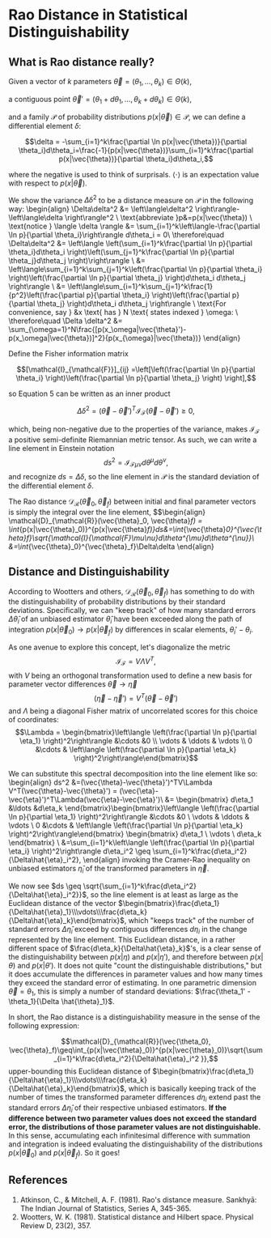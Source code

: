 # Rao Distance in Statistical Distinguishability

## What is Rao distance really?
Given a vector of $k$ parameters $\vec{\theta} = (\theta_1, \ldots, \theta_k)\in\Theta(k)$,

a contiguous point $\vec{\theta}'=(\theta_1+d\theta_1, \ldots, \theta_k+d\theta_k)\in\Theta(k)$,

and a family $\mathcal{P}$ of probability distributions $p(x|\vec{\theta})\in\mathcal{P}$, we can define a differential element $\delta$:

$$\delta = -\sum_{i=1}^k\frac{\partial \ln p(x|\vec{\theta})}{\partial \theta_i}d\theta_i=\frac{-1}{p(x|\vec{\theta})}\sum_{i=1}^k\frac{\partial p(x|\vec{\theta})}{\partial \theta_i}d\theta_i,$$

where the negative is used to think of surprisals. $\langle \cdot \rangle$ is an expectation value with respect to $p(x|\vec{\theta})$.

We show the variance $\Delta\delta^2$ to be a  distance measure on $\mathcal{P}$ in the following way:
\begin{align}
    \Delta\delta^2 &= \left\langle\delta^2 \right\rangle-\left\langle\delta \right\rangle^2 \\
    \text{abbreviate }p&=p(x|\vec{\theta}) \\
    \text{notice } \langle \delta \rangle &= \sum_{i=1}^k\left\langle-\frac{\partial \ln p}{\partial \theta_i}\right\rangle d\theta_i = 0\\
                     \therefore\quad \Delta\delta^2 &= \left\langle \left(\sum_{i=1}^k\frac{\partial \ln p}{\partial \theta_i}d\theta_i \right)\left(\sum_{j=1}^k\frac{\partial \ln p}{\partial \theta_j}d\theta_j  \right)\right\rangle \\
                    &= \left\langle\sum_{i=1}^k\sum_{j=1}^k\left(\frac{\partial \ln p}{\partial \theta_i} \right)\left(\frac{\partial \ln p}{\partial \theta_j} \right)d\theta_i d\theta_j \right\rangle \\
                    &= \left\langle\sum_{i=1}^k\sum_{j=1}^k\frac{1}{p^2}\left(\frac{\partial p}{\partial \theta_i} \right)\left(\frac{\partial p}{\partial \theta_j} \right)d\theta_i d\theta_j \right\rangle \\
                    \text{For convenience, say } &x \text{ has } N \text{ states indexed } \omega: \\
                    \therefore\quad \Delta \delta^2 &= \sum_{\omega=1}^N\frac{[p(x_\omega|\vec{\theta}')-p(x_\omega|\vec{\theta})]^2}{p(x_{\omega}|\vec{\theta})}
\end{align}

Define the Fisher information matrix

$$[\mathcal{I}_{\mathcal{F}}]_{ij} =\left[\left(\frac{\partial \ln p}{\partial \theta_i} \right)\left(\frac{\partial \ln p}{\partial \theta_j} \right) \right],$$

so Equation 5 can be written as an inner product 

$$\Delta \delta^2=(\vec{\theta}-\vec{\theta}')^T\mathcal{I}_{\mathcal{F}}(\vec{\theta}-\vec{\theta}')\geq 0,$$

which, being non-negative due to the properties of the variance, makes $\mathcal{I}_{\mathcal{F}}$ a positive semi-definite Riemannian metric tensor. As such, we can write a line element in Einstein notation
$$ds^2 = \mathcal{I}_{\mathcal{F}\mu\nu}d\theta^{\mu}d\theta^{\nu},$$
and recognize $ds=\Delta \delta$, so the line element in $\mathcal{P}$ is the standard deviation of the differential element $\delta$.

The Rao distance $\mathcal{D}_{\mathcal{R}}(\vec{\theta}_0,\vec{\theta}_f)$ between initial and final parameter vectors is simply the integral over the line element, 
$$\begin{align}
\mathcal{D}_{\mathcal{R}}(\vec{\theta}_0, \vec{\theta}_f) = \int_{p(x|\vec{\theta}_0)}^{p(x|\vec{\theta}_f)}ds&=\int_{\vec{\theta}_0}^{\vec{\theta}_f}\sqrt{\mathcal{I}_{\mathcal{F}\mu\nu}d\theta^{\mu}d\theta^{\nu}}\\
&=\int_{\vec{\theta}_0}^{\vec{\theta}_f}\Delta\delta
\end{align}

## Distance and Distinguishability

According to Wootters and others, $\mathcal{D}_{\mathcal{R}}(\vec{\theta}_0, \vec{\theta}_f)$ has something to do with the distinguishability of probability distributions by their standard deviations. Specifically, we can "keep track" of how many standard errors $\Delta \hat{\theta}_i$ of an unbiased estimator $\hat{\theta}_i$ have been exceeded  along the path of integration $p(x|\vec{\theta}_0)\rightarrow p(x|\vec{\theta}_f)$ by differences in scalar elements, $\theta_i'-\theta_i$. 

As one avenue to explore this concept, let's diagonalize the metric 
$$\mathcal{I}_{\mathcal{F}}=V\Lambda V^T,$$
with $V$ being an orthogonal transformation used to define a new basis for parameter vector differences $\vec{\theta}\rightarrow\vec{\eta}$
$$(\vec{\eta}-\vec{\eta}')=V^T(\vec{\theta}-\vec{\theta}')$$
and $\Lambda$ being a diagonal Fisher matrix of uncorrelated scores for this choice of coordinates:
$$\Lambda = \begin{bmatrix}\left\langle \left(\frac{\partial \ln p}{\partial \eta_1} \right)^2\right\rangle &\cdots &0 \\
\vdots & \ddots & \vdots \\
0 &\cdots & \left\langle \left(\frac{\partial \ln p}{\partial \eta_k} \right)^2\right\rangle\end{bmatrix}$$

We can substitute this spectral decomposition into the line element like so: 
\begin{align}
    ds^2 &=(\vec{\theta}-\vec{\theta}')^TV\Lambda V^T(\vec{\theta}-\vec{\theta}') = (\vec{\eta}-\vec{\eta}')^T\Lambda(\vec{\eta}-\vec{\eta}')\\
    &=
    \begin{bmatrix}
    d\eta_1 &\ldots &d\eta_k
    \end{bmatrix}\begin{bmatrix}\left\langle \left(\frac{\partial \ln p}{\partial \eta_1} \right)^2\right\rangle &\cdots &0 \\
\vdots & \ddots & \vdots \\
0 &\cdots & \left\langle \left(\frac{\partial \ln p}{\partial \eta_k} \right)^2\right\rangle\end{bmatrix}
\begin{bmatrix}
    d\eta_1 \\
    \vdots \\
    d\eta_k
    \end{bmatrix} \\
    &=\sum_{i=1}^k\left\langle \left(\frac{\partial \ln p}{\partial \eta_i} \right)^2\right\rangle d\eta_i^2 \geq \sum_{i=1}^k\frac{d\eta_i^2}{\Delta\hat{\eta}_i^2},
\end{align}
invoking the Cramer-Rao inequality on unbiased estimators $\hat{\eta}_i$ of the transformed parameters in $\vec{\eta}$.

We now see $ds \geq \sqrt{\sum_{i=1}^k\frac{d\eta_i^2}{\Delta\hat{\eta}_i^2}}$, so the line element is at least as large as the Euclidean distance of the vector
$\begin{bmatrix}\frac{d\eta_1}{\Delta\hat{\eta}_1}\\\vdots\\\frac{d\eta_k}{\Delta\hat{\eta}_k}\end{bmatrix}$, which "keeps track" of the number of standard errors $\Delta \hat{\eta}_i$ exceed by contiguous differences $d\eta_i$ in the change represented by the line element. This Euclidean distance, in a rather different space of $\frac{d\eta_k}{\Delta\hat{\eta}_k}$'s, is a clear sense of the distinguishability between $p(x|\eta)$ and $p(x|\eta')$, and therefore between $p(x|\theta)$ and $p(x|\theta')$. It does not quite "count the distinguishable distributions," but it does accumulate the differences in parameter values and how many times they exceed the standard error of estimating. In one parametric dimension $\vec{\theta}=\theta_1$, this is simply a number of standard deviations: $\frac{\theta_1' - \theta_1}{\Delta \hat{\theta}_1}$.

In short, the Rao distance is a distinguishability measure in the sense of the following expression:

$$\mathcal{D}_{\mathcal{R}}(\vec{\theta_0}, \vec{\theta}_f)\geq\int_{p(x|\vec{\theta}_0)}^{p(x|\vec{\theta}_0)}\sqrt{\sum_{i=1}^k\frac{d\eta_i^2}{\Delta\hat{\eta}_i^2 }},$$
upper-bounding this Euclidean distance of $\begin{bmatrix}\frac{d\eta_1}{\Delta\hat{\eta}_1}\\\vdots\\\frac{d\eta_k}{\Delta\hat{\eta}_k}\end{bmatrix}$, which is basically keeping track of the number of times the transformed parameter differences $d\eta_i$ extend past the standard errors $\Delta \hat{\eta}_i$ of their respective unbiased estimators. **If the difference between two parameter values does not exceed the standard error, the distributions of those parameter values are not distinguishable.** In this sense, accumulating each infinitesimal difference with summation and integration is indeed evaluating the distinguishability of the distributions $p(x|\vec{\theta}_0)$ and $p(x|\vec{\theta}_f)$. So it goes!


## References
1. Atkinson, C., & Mitchell, A. F. (1981). Rao's distance measure. Sankhyā: The Indian Journal of Statistics, Series A, 345-365.
2. Wootters, W. K. (1981). Statistical distance and Hilbert space. Physical Review D, 23(2), 357.
